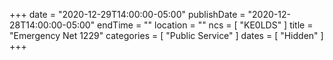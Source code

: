 +++
date = "2020-12-29T14:00:00-05:00"
publishDate = "2020-12-28T14:00:00-05:00"
endTime = ""
location = ""
ncs = [ "KE0LDS" ]
title = "Emergency Net 1229"
categories = [ "Public Service" ]
dates = [ "Hidden" ]
+++
